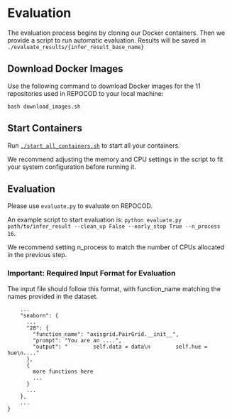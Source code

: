 # Evaluation
The evaluation process begins by cloning our Docker containers. Then we provide a script to run automatic evaluation. Results will be saved in `./evaluate_results/{infer_result_base_name}`

## Download Docker Images

Use the following command to download Docker images for the 11 repositories used in REPOCOD to your local machine:

`bash download_images.sh`

## Start Containers
Run [`./start_all_containers.sh`](./start_all_containers.sh) to start all your containers. 

We recommend adjusting the memory and CPU settings in the script to fit your system configuration before running it.

## Evaluation

Please use `evaluate.py` to evaluate on REPOCOD.

An example script to start evaluation is: `python evaluate.py path/to/infer_result --clean_up False --early_stop True --n_process 16`.

We recommend setting n_process to match the number of CPUs allocated in the previous step.

### Important: Required Input Format for Evaluation

The input file should follow this format, with function_name matching the names provided in the dataset.

```{
    ...
    "seaborn": {
      ...
      "28": {
        "function_name": "axisgrid.PairGrid.__init__", 
        "prompt": "You are an ....",
        "output": "        self.data = data\n        self.hue = hue\n...."
      },
      {
        more functions here
        ...
      }
      ...
    },
    ...
}
```